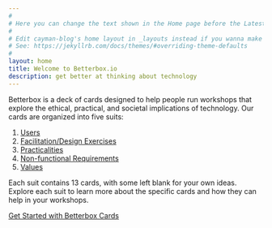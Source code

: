 ```yaml
---
#
# Here you can change the text shown in the Home page before the Latest Posts section.
#
# Edit cayman-blog's home layout in _layouts instead if you wanna make some changes
# See: https://jekyllrb.com/docs/themes/#overriding-theme-defaults
#
layout: home
title: Welcome to Betterbox.io
description: get better at thinking about technology
---
```


Betterbox is a deck of cards designed to help people run workshops that explore the ethical, practical, and societal implications of technology. Our cards are organized into five suits:

1. [Users](/cards/users/)
2. [Facilitation/Design Exercises](/cards/facilitation-design/)
3. [Practicalities](/cards/practicalities/)
4. [Non-functional Requirements](/cards/non-functional-requirements/)
5. [Values](/cards/values/)

Each suit contains 13 cards, with some left blank for your own ideas. Explore each suit to learn more about the specific cards and how they can help in your workshops.

[Get Started with Betterbox Cards](/cards/)
